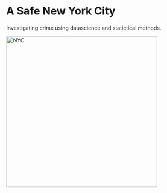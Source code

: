 <h1>A Safe New York City</h1>
<p> Investigating crime using datascience and statictical methods.</p>
 <img src="https://user-images.githubusercontent.com/65255629/144692738-93712390-25be-440b-98a5-47c92aaac49c.jpeg" alt="NYC" width="400" height="400">
